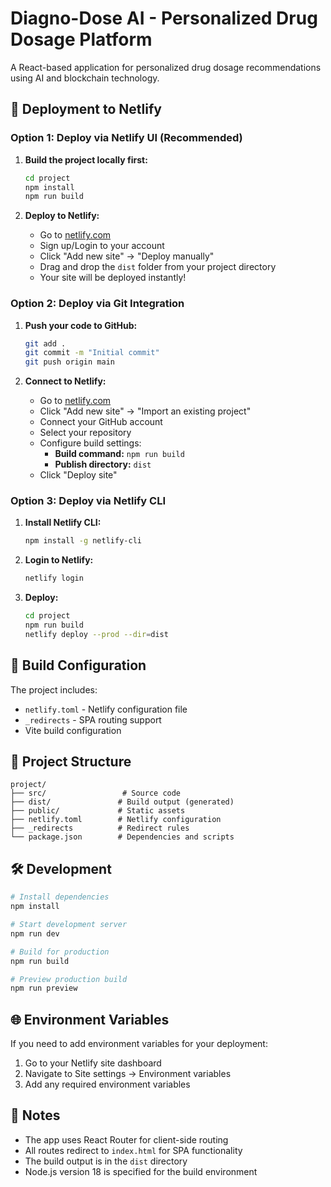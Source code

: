 # Diagno-Dose AI - Personalized Drug Dosage Platform

A React-based application for personalized drug dosage recommendations using AI and blockchain technology.

## 🚀 Deployment to Netlify

### Option 1: Deploy via Netlify UI (Recommended)

1. **Build the project locally first:**
   ```bash
   cd project
   npm install
   npm run build
   ```

2. **Deploy to Netlify:**
   - Go to [netlify.com](https://netlify.com)
   - Sign up/Login to your account
   - Click "Add new site" → "Deploy manually"
   - Drag and drop the `dist` folder from your project directory
   - Your site will be deployed instantly!

### Option 2: Deploy via Git Integration

1. **Push your code to GitHub:**
   ```bash
   git add .
   git commit -m "Initial commit"
   git push origin main
   ```

2. **Connect to Netlify:**
   - Go to [netlify.com](https://netlify.com)
   - Click "Add new site" → "Import an existing project"
   - Connect your GitHub account
   - Select your repository
   - Configure build settings:
     - **Build command:** `npm run build`
     - **Publish directory:** `dist`
   - Click "Deploy site"

### Option 3: Deploy via Netlify CLI

1. **Install Netlify CLI:**
   ```bash
   npm install -g netlify-cli
   ```

2. **Login to Netlify:**
   ```bash
   netlify login
   ```

3. **Deploy:**
   ```bash
   cd project
   npm run build
   netlify deploy --prod --dir=dist
   ```

## 🔧 Build Configuration

The project includes:
- `netlify.toml` - Netlify configuration file
- `_redirects` - SPA routing support
- Vite build configuration

## 📁 Project Structure

```
project/
├── src/                 # Source code
├── dist/               # Build output (generated)
├── public/             # Static assets
├── netlify.toml        # Netlify configuration
├── _redirects          # Redirect rules
└── package.json        # Dependencies and scripts
```

## 🛠️ Development

```bash
# Install dependencies
npm install

# Start development server
npm run dev

# Build for production
npm run build

# Preview production build
npm run preview
```

## 🌐 Environment Variables

If you need to add environment variables for your deployment:

1. Go to your Netlify site dashboard
2. Navigate to Site settings → Environment variables
3. Add any required environment variables

## 📝 Notes

- The app uses React Router for client-side routing
- All routes redirect to `index.html` for SPA functionality
- The build output is in the `dist` directory
- Node.js version 18 is specified for the build environment 